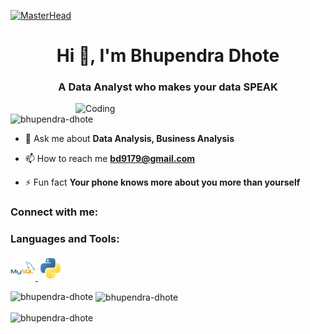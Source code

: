 [![MasterHead](https://lavipun.com/wp-content/uploads/2021/06/digital_marketing_gif_2.gif)](https://bhupendra-dhote.io)
<h1 align="center">Hi 👋, I'm Bhupendra Dhote</h1>
<h3 align="center">A Data Analyst who makes your data SPEAK</h3>
<img align="right" alt="Coding" width="400" src="https://media2.giphy.com/media/3oKIPEqDGUULpEU0aQ/giphy.gif?cid=790b7611911fbcf8a4c4204ec26558d897dcd5620cca492e&rid=giphy.gif&ct=g">

<p align="left"> <img src="https://komarev.com/ghpvc/?username=bhupendra-dhote&label=Profile%20views&color=0e75b6&style=flat" alt="bhupendra-dhote" /> </p>

- 💬 Ask me about **Data Analysis, Business Analysis**

- 📫 How to reach me **bd9179@gmail.com**

- ⚡ Fun fact **Your phone knows more about you more than yourself**

<h3 align="left">Connect with me:</h3>
<p align="left">
</p>

<h3 align="left">Languages and Tools:</h3>
<p align="left"> <a href="https://www.mysql.com/" target="_blank" rel="noreferrer"> <img src="https://raw.githubusercontent.com/devicons/devicon/master/icons/mysql/mysql-original-wordmark.svg" alt="mysql" width="40" height="40"/> </a> <a href="https://www.python.org" target="_blank" rel="noreferrer"> <img src="https://raw.githubusercontent.com/devicons/devicon/master/icons/python/python-original.svg" alt="python" width="40" height="40"/> </a> </p>

<p><img align="left" src="https://github-readme-stats.vercel.app/api/top-langs?username=bhupendra-dhote&show_icons=true&locale=en&layout=compact" alt="bhupendra-dhote" /></p>

<p>&nbsp;<img align="center" src="https://github-readme-stats.vercel.app/api?username=bhupendra-dhote&show_icons=true&locale=en" alt="bhupendra-dhote" /></p>

<p><img align="center" src="https://github-readme-streak-stats.herokuapp.com/?user=bhupendra-dhote&" alt="bhupendra-dhote" /></p>
